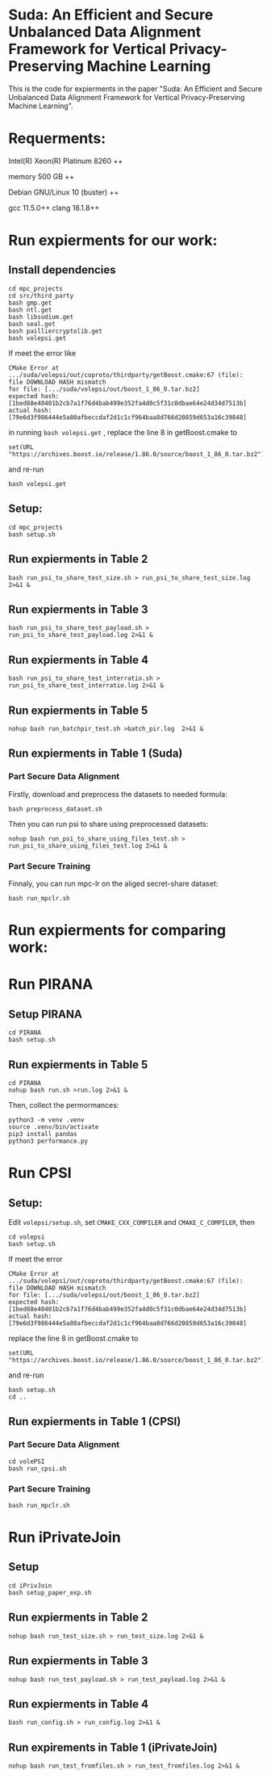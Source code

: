 # Suda: An Efficient and Secure Unbalanced Data Alignment Framework for Vertical Privacy-Preserving Machine Learning

This is the code for expierments in the paper "Suda: An Efficient and Secure Unbalanced Data Alignment Framework for
Vertical Privacy-Preserving Machine Learning". 

# Requerments:
Intel(R) Xeon(R) Platinum 8260 ++

memory 500 GB ++

Debian GNU/Linux 10 (buster) ++  

gcc 11.5.0++ 
clang 18.1.8++




# Run  expierments for our work:


## Install dependencies

```
cd mpc_projects
cd src/third_party
bash gmp.get
bash ntl.get
bash libsodium.get
bash seal.get
bash pailliercryptolib.get
bash volepsi.get

```

If meet the error like

```
CMake Error at .../suda/volepsi/out/coproto/thirdparty/getBoost.cmake:67 (file):
file DOWNLOAD HASH mismatch
for file: [.../suda/volepsi/out/boost_1_86_0.tar.bz2]
expected hash: [1bed88e40401b2cb7a1f76d4bab499e352fa4d0c5f31c0dbae64e24d34d7513b]
actual hash: [79e6d3f986444e5a80afbeccdaf2d1c1cf964baa8d766d20859d653a16c39848]
```

in running `bash volepsi.get` , replace the line 8 in getBoost.cmake to

```
set(URL "https://archives.boost.io/release/1.86.0/source/boost_1_86_0.tar.bz2")
```

and re-run

```
bash volepsi.get
```


## Setup:

```
cd mpc_projects
bash setup.sh
```

## Run expierments in Table 2

```
bash run_psi_to_share_test_size.sh > run_psi_to_share_test_size.log 2>&1 &
```

## Run expierments in Table 3

```
bash run_psi_to_share_test_payload.sh > run_psi_to_share_test_payload.log 2>&1 &
```

## Run expierments in Table 4

```
bash run_psi_to_share_test_interratio.sh > run_psi_to_share_test_interratio.log 2>&1 &
```


## Run expierments in Table 5

```
nohup bash run_batchpir_test.sh >batch_pir.log  2>&1 &
```

## Run expierments in Table 1 (Suda)

### Part Secure Data Alignment 

Firstly, download and preprocess the datasets to needed formula:

```
bash preprocess_dataset.sh
```

Then you can run psi to share using preprocessed datasets:

```
nohup bash run_psi_to_share_using_files_test.sh > run_psi_to_share_using_files_test.log 2>&1 &
```

### Part Secure Training

Finnaly, you can run mpc-lr on the aliged secret-share dataset:

```
bash run_mpclr.sh
```


# Run  expierments for comparing work:


# Run PIRANA

## Setup PIRANA

```
cd PIRANA
bash setup.sh
```

## Run expierments in Table 5

```
cd PIRANA
nohup bash run.sh >run.log 2>&1 &
```

Then, collect the permormances: 
```
python3 -m venv .venv
source .venv/bin/activate
pip3 install pandas
python3 performance.py
```

# Run CPSI
## Setup:

Edit `volepsi/setup.sh`, set `CMAKE_CXX_COMPILER`  and `CMAKE_C_COMPILER`, then

```
cd volepsi
bash setup.sh
```

If meet the error

```
CMake Error at .../suda/volepsi/out/coproto/thirdparty/getBoost.cmake:67 (file):
file DOWNLOAD HASH mismatch
for file: [.../suda/volepsi/out/boost_1_86_0.tar.bz2]
expected hash: [1bed88e40401b2cb7a1f76d4bab499e352fa4d0c5f31c0dbae64e24d34d7513b]
actual hash: [79e6d3f986444e5a80afbeccdaf2d1c1cf964baa8d766d20859d653a16c39848]
```

replace the line 8 in getBoost.cmake to

```
set(URL "https://archives.boost.io/release/1.86.0/source/boost_1_86_0.tar.bz2")
```

and re-run

```
bash setup.sh
cd ..
```

## Run expierments in Table 1 (CPSI)

### Part Secure Data Alignment 
```
cd volePSI
bash run_cpsi.sh
```

### Part Secure Training

```
bash run_mpclr.sh
```




# Run iPrivateJoin
## Setup

```
cd iPrivJoin
bash setup_paper_exp.sh
```

## Run expierments in Table 2

```
nohup bash run_test_size.sh > run_test_size.log 2>&1 &
```

## Run expierments in Table 3

```
nohup bash run_test_payload.sh > run_test_payload.log 2>&1 &
```


## Run expierments in Table 4

```
bash run_config.sh > run_config.log 2>&1 &
```

## Run expirements in Table 1 (iPrivateJoin)

```
nohup bash run_test_fromfiles.sh > run_test_fromfiles.log 2>&1 &
```

